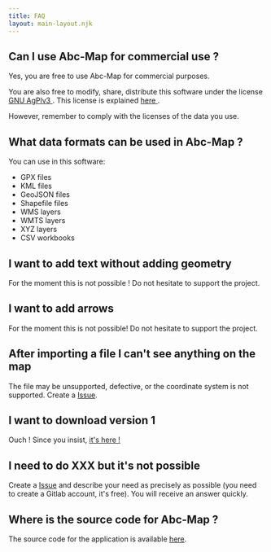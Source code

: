 ```yaml
---
title: FAQ
layout: main-layout.njk
---
```


## Can I use Abc-Map for commercial use ?

Yes, you are free to use Abc-Map for commercial purposes.

You are also free to modify, share, distribute this software under the license <a target="_blank" href="https://www.gnu.org/licenses/agpl-3.0.html"> GNU AgPlv3 </a> .
This license is explained <a target="_blank" href="https://www.gnu.org/licenses/quick-guide-gplv3.en.html"> here </a>.

However, remember to comply with the licenses of the data you use.

## What data formats can be used in Abc-Map ?

You can use in this software:

- GPX files
- KML files
- GeoJSON files
- Shapefile files
- WMS layers
- WMTS layers
- XYZ layers
- CSV workbooks

## I want to add text without adding geometry

For the moment this is not possible ! Do not hesitate to support the project.

## I want to add arrows

For the moment this is not possible! Do not hesitate to support the project.

## After importing a file I can't see anything on the map

The file may be unsupported, defective, or the coordinate system is not supported. Create a <a href="https://gitlab.com/abc-map/abc-map/-/issues" target="_blank">Issue</a>.

## I want to download version 1

Ouch ! Since you insist, <a href="https://sourceforge.net/projects/abc-map/" target="_blank">it's here !</a>

## I need to do XXX but it's not possible

Create a <a href="https://gitlab.com/abc-map/abc-map/-/issues/new?issue" target="_blank">Issue</a> and describe your
need as precisely as possible (you need to create a Gitlab account, it's free). You will receive an answer quickly.

## Where is the source code for Abc-Map ?

The source code for the application is available <a target="_blank" href="https://gitlab.com/abc-map/abc-map">here</a>.
